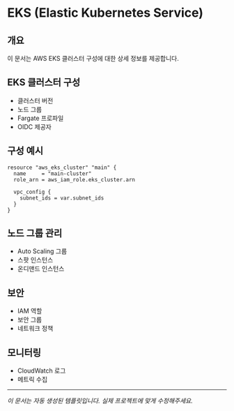 # EKS (Elastic Kubernetes Service)

## 개요
이 문서는 AWS EKS 클러스터 구성에 대한 상세 정보를 제공합니다.

## EKS 클러스터 구성
- 클러스터 버전
- 노드 그룹
- Fargate 프로파일
- OIDC 제공자

## 구성 예시
```hcl
resource "aws_eks_cluster" "main" {
  name     = "main-cluster"
  role_arn = aws_iam_role.eks_cluster.arn
  
  vpc_config {
    subnet_ids = var.subnet_ids
  }
}
```

## 노드 그룹 관리
- Auto Scaling 그룹
- 스팟 인스턴스
- 온디맨드 인스턴스

## 보안
- IAM 역할
- 보안 그룹
- 네트워크 정책

## 모니터링
- CloudWatch 로그
- 메트릭 수집

---
*이 문서는 자동 생성된 템플릿입니다. 실제 프로젝트에 맞게 수정해주세요.*
